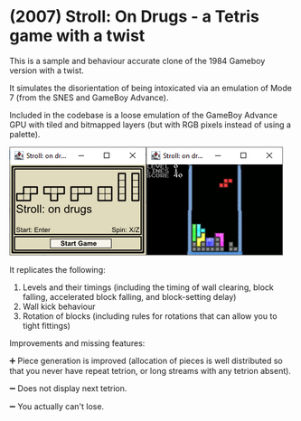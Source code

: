 # (2007) Stroll: On Drugs - a Tetris game with a twist

This is a sample and behaviour accurate clone of the 1984 Gameboy version with a twist.

It simulates the disorientation of being intoxicated via an emulation of Mode 7 (from the SNES and GameBoy Advance).

Included in the codebase is a loose emulation of the GameBoy Advance GPU with tiled and bitmapped layers (but with RGB pixels instead of using a palette).

![Stroll screenshot](./images/stroll-screenshots.png)


It replicates the following:
1. Levels and their timings (including the timing of wall clearing, block falling, accelerated block falling, and block-setting delay)
2. Wall kick behaviour
3. Rotation of blocks (including rules for rotations that can allow you to tight fittings)

Improvements and missing features:

:heavy_plus_sign: Piece generation is improved (allocation of pieces is well distributed so that you never have repeat tetrion, or long streams with any tetrion absent).

:heavy_minus_sign: Does not display next tetrion.

:heavy_minus_sign: You actually can't lose.